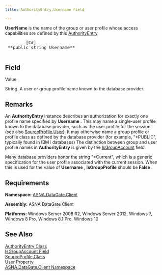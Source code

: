 ```yaml
---
title: AuthorityEntry.Username Field

---
```


**UserName** is the name of the group or user profile whose access capabilities are defined by this [AuthorityEntry](authority-entry-class.html).
<pre class="prettyprint">
        <span class="lang">[C#]</span>
 **public string Username** 
      </pre>


## Field
 Value

String. A user or group profile name known to the database provider.
## Remarks

An **AuthorityEntry** instance describes an authorization for exactly one profile name specified by **Username** . This may name a single-user profile known to the database provider, such as the user profile for the session (see also [SourceProfile.User](source-profile-class-user-property.html)). It may otherwise name a group profile or profile class as defined by the database provider (for example, "*PUBLIC", typically found in IBM i databases) The distinction between group and user profile names in **AuthorityEntry** is given by the [IsGroupAccount](authority-entry-class-username-field.html) field.

Many database providers honor the string "*Current", which is a generic specification for the user profile associated with the current session. When this is used for the value of **Username** , **IsGroupProfile** should be **False** .
## Requirements

**Namespace:** [ASNA.DataGate.Client](datagate-client-namespace.html) 

**Assembly:** ASNA DataGate Client

**Platforms:** Windows Server 2008 R2, Windows Server 2012, Windows 7, Windows 8 Pro, Windows 8.1 Pro, Windows 10
## See Also


[AuthorityEntry Class](authority-entry-class.html)
      <br />
[IsGroupAccount Field](authority-entry-class-username-field.html)
      <br />
[SourceProfile Class](source-profile-class.html)
      <br />
[User Property](source-profile-class-user-property.html)
      <br />
[ASNA.DataGate.Client Namespace](datagate-client-namespace.html)

